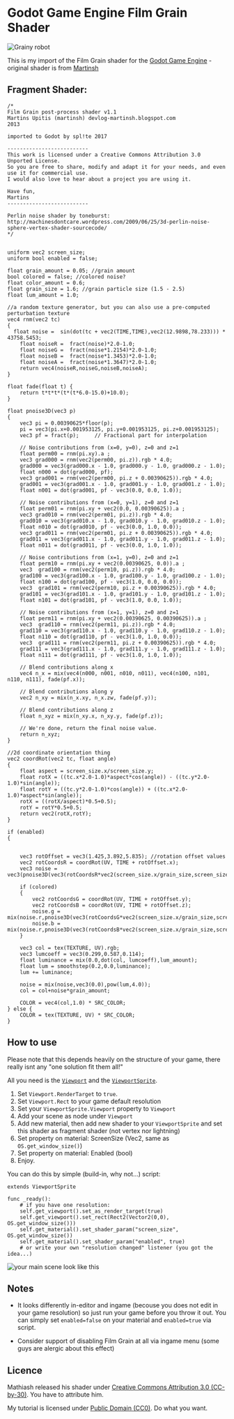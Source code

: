 # Godot Game Engine Film Grain Shader

![Grainy robot](https://github.com/splite/Godot_Film_Grain_Shader/blob/master/screenshots/robot.gif)

This is my import of the Film Grain shader for the [Godot Game Engine](https://github.com/godotengine/godot/) - original shader is from [Martinsh](http://devlog-martinsh.blogspot.cz/2013/05/image-imperfections-and-film-grain-post.html)


## Fragment Shader:

    /*
    Film Grain post-process shader v1.1	
    Martins Upitis (martinsh) devlog-martinsh.blogspot.com
    2013

    imported to Godot by spl!te 2017

    --------------------------
    This work is licensed under a Creative Commons Attribution 3.0 Unported License.
    So you are free to share, modify and adapt it for your needs, and even use it for commercial use.
    I would also love to hear about a project you are using it.

    Have fun,
    Martins
    --------------------------

    Perlin noise shader by toneburst:
    http://machinesdontcare.wordpress.com/2009/06/25/3d-perlin-noise-sphere-vertex-shader-sourcecode/
    */


    uniform vec2 screen_size;
    uniform bool enabled = false;

    float grain_amount = 0.05; //grain amount
    bool colored = false; //colored noise?
    float color_amount = 0.6;
    float grain_size = 1.6; //grain particle size (1.5 - 2.5)
    float lum_amount = 1.0;
    
    //a random texture generator, but you can also use a pre-computed perturbation texture
    vec4 rnm(vec2 tc) 
    {
      float noise =  sin(dot(tc + vec2(TIME,TIME),vec2(12.9898,78.233))) * 43758.5453;
    	float noiseR =  fract(noise)*2.0-1.0;
	    float noiseG =  fract(noise*1.2154)*2.0-1.0; 
	    float noiseB =  fract(noise*1.3453)*2.0-1.0;
	    float noiseA =  fract(noise*1.3647)*2.0-1.0;
	    return vec4(noiseR,noiseG,noiseB,noiseA);
    }

    float fade(float t) {
	    return t*t*t*(t*(t*6.0-15.0)+10.0);
    }

    float pnoise3D(vec3 p)
    {
	    vec3 pi = 0.00390625*floor(p);
	    pi = vec3(pi.x+0.001953125, pi.y+0.001953125, pi.z+0.001953125);
	    vec3 pf = fract(p);     // Fractional part for interpolation

	    // Noise contributions from (x=0, y=0), z=0 and z=1
	    float perm00 = rnm(pi.xy).a ;
	    vec3 grad000 = rnm(vec2(perm00, pi.z)).rgb * 4.0;
	    grad000 = vec3(grad000.x - 1.0, grad000.y - 1.0, grad000.z - 1.0);
	    float n000 = dot(grad000, pf);
	    vec3 grad001 = rnm(vec2(perm00, pi.z + 0.00390625)).rgb * 4.0;
	    grad001 = vec3(grad001.x - 1.0, grad001.y - 1.0, grad001.z - 1.0);
	    float n001 = dot(grad001, pf - vec3(0.0, 0.0, 1.0));

	    // Noise contributions from (x=0, y=1), z=0 and z=1
	    float perm01 = rnm(pi.xy + vec2(0.0, 0.00390625)).a ;
	    vec3 grad010 = rnm(vec2(perm01, pi.z)).rgb * 4.0;
	    grad010 = vec3(grad010.x - 1.0, grad010.y - 1.0, grad010.z - 1.0);
	    float n010 = dot(grad010, pf - vec3(0.0, 1.0, 0.0));
	    vec3 grad011 = rnm(vec2(perm01, pi.z + 0.00390625)).rgb * 4.0;
	    grad011 = vec3(grad011.x - 1.0, grad011.y - 1.0, grad011.z - 1.0);
	    float n011 = dot(grad011, pf - vec3(0.0, 1.0, 1.0));

	    // Noise contributions from (x=1, y=0), z=0 and z=1
	    float perm10 = rnm(pi.xy + vec2(0.00390625, 0.0)).a ;
	    vec3  grad100 = rnm(vec2(perm10, pi.z)).rgb * 4.0;
	    grad100 = vec3(grad100.x - 1.0, grad100.y - 1.0, grad100.z - 1.0);
	    float n100 = dot(grad100, pf - vec3(1.0, 0.0, 0.0));
	    vec3  grad101 = rnm(vec2(perm10, pi.z + 0.00390625)).rgb * 4.0;
	    grad101 = vec3(grad101.x - 1.0, grad101.y - 1.0, grad101.z - 1.0);
	    float n101 = dot(grad101, pf - vec3(1.0, 0.0, 1.0));

	    // Noise contributions from (x=1, y=1), z=0 and z=1
	    float perm11 = rnm(pi.xy + vec2(0.00390625, 0.00390625)).a ;
	    vec3  grad110 = rnm(vec2(perm11, pi.z)).rgb * 4.0;
	    grad110 = vec3(grad110.x - 1.0, grad110.y - 1.0, grad110.z - 1.0);
	    float n110 = dot(grad110, pf - vec3(1.0, 1.0, 0.0));
	    vec3  grad111 = rnm(vec2(perm11, pi.z + 0.00390625)).rgb * 4.0;
	    grad111 = vec3(grad111.x - 1.0, grad111.y - 1.0, grad111.z - 1.0);
	    float n111 = dot(grad111, pf - vec3(1.0, 1.0, 1.0));

	    // Blend contributions along x
	    vec4 n_x = mix(vec4(n000, n001, n010, n011), vec4(n100, n101, n110, n111), fade(pf.x));

	    // Blend contributions along y
	    vec2 n_xy = mix(n_x.xy, n_x.zw, fade(pf.y));

	    // Blend contributions along z
	    float n_xyz = mix(n_xy.x, n_xy.y, fade(pf.z));

	    // We're done, return the final noise value.
	    return n_xyz;
    }

    //2d coordinate orientation thing
    vec2 coordRot(vec2 tc, float angle)
    {
	    float aspect = screen_size.x/screen_size.y;
	    float rotX = ((tc.x*2.0-1.0)*aspect*cos(angle)) - ((tc.y*2.0-1.0)*sin(angle));
	    float rotY = ((tc.y*2.0-1.0)*cos(angle)) + ((tc.x*2.0-1.0)*aspect*sin(angle));
	    rotX = ((rotX/aspect)*0.5+0.5);
	    rotY = rotY*0.5+0.5;
	    return vec2(rotX,rotY);
    }

    if (enabled)
    {

	
	    vec3 rotOffset = vec3(1.425,3.892,5.835); //rotation offset values	
	    vec2 rotCoordsR = coordRot(UV, TIME + rotOffset.x);
	    vec3 noise = vec3(pnoise3D(vec3(rotCoordsR*vec2(screen_size.x/grain_size,screen_size.y/grain_size),0.0)));
	  
	    if (colored)
	    {
		    vec2 rotCoordsG = coordRot(UV, TIME + rotOffset.y);
		    vec2 rotCoordsB = coordRot(UV, TIME + rotOffset.z);
		    noise.g = mix(noise.r,pnoise3D(vec3(rotCoordsG*vec2(screen_size.x/grain_size,screen_size.y/grain_size),1.0)),color_amount);
		    noise.b = mix(noise.r,pnoise3D(vec3(rotCoordsB*vec2(screen_size.x/grain_size,screen_size.y/grain_size),2.0)),color_amount);
	    }
	
	    vec3 col = tex(TEXTURE, UV).rgb;
	    vec3 lumcoeff = vec3(0.299,0.587,0.114);
	    float luminance = mix(0.0,dot(col, lumcoeff),lum_amount);
	    float lum = smoothstep(0.2,0.0,luminance);
	    lum += luminance;
	
	    noise = mix(noise,vec3(0.0),pow(lum,4.0));
	    col = col+noise*grain_amount;
	
	    COLOR = vec4(col,1.0) * SRC_COLOR;
    } else {
	    COLOR = tex(TEXTURE, UV) * SRC_COLOR;
    }

## How to use
Please note that this depends heavily on the structure of your game, there really isnt any "one solution fit them all!"

All you need is the [`Viewport`](http://docs.godotengine.org/en/stable/learning/features/viewports/viewports.html) and the [`ViewportSprite`](http://docs.godotengine.org/en/stable/classes/class_viewportsprite.html).

1. Set `Viewport.RenderTarget` to `true`.
2. Set `Viewport.Rect` to your game default resolution
3. Set your `ViewportSprite.Viewport` property to `Viewport`
4. Add your scene as node under `Viewport`
5. Add new material, then add new shader to your `ViewportSprite` and set this shader as fragment shader (not vertex nor lightning)
  1. Set property on material: ScreenSize (Vec2, same as `OS.get_window_size()`)
  2. Set property on material: Enabled (bool)
6. Enjoy.

You can do this by simple (build-in, why not...) script:

    extends ViewportSprite
    
    func _ready():
    	# if you have one resolution:
    	self.get_viewport().set_as_render_target(true)
    	self.get_viewport().set_rect(Rect2(Vector2(0,0), OS.get_window_size()))
    	self.get_material().set_shader_param("screen_size", OS.get_window_size())
    	self.get_material().set_shader_param("enabled", true)
    	# or write your own "resolution changed" listener (you got the idea...)

![your main scene look like this](https://github.com/splite/Godot_Film_Grain_Shader/blob/master/screenshots/simple_scene.png)


## Notes
* It looks differently in-editor and ingame (becouse you does not edit in your game resolution) so just run your game before you throw it out. You can simply set `enabled=false` on your material and `enabled=true` via script.

* Consider support of disabling Film Grain at all via ingame menu (some guys are alergic about this effect)

## Licence
Mathiash released his shader under [Creative Commons Attribution 3.0 (CC-by-30)](https://creativecommons.org/licenses/by/3.0/). You have to attribute him.

My tutorial is licensed under [Public Domain (CC0)](https://creativecommons.org/publicdomain/zero/1.0/). Do what you want.

